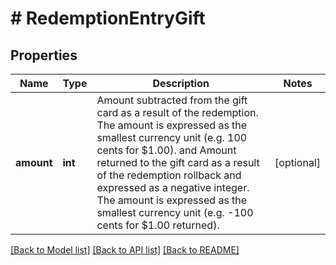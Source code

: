 # # RedemptionEntryGift

## Properties

Name | Type | Description | Notes
------------ | ------------- | ------------- | -------------
**amount** | **int** | Amount subtracted from the gift card as a result of the redemption. The amount is expressed as the smallest currency unit (e.g. 100 cents for $1.00). and Amount returned to the gift card as a result of the redemption rollback and expressed as a negative integer. The amount is expressed as the smallest currency unit (e.g. -100 cents for $1.00 returned). | [optional]

[[Back to Model list]](../../README.md#models) [[Back to API list]](../../README.md#endpoints) [[Back to README]](../../README.md)

